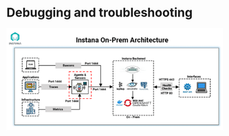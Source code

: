 # Debugging and troubleshooting
![Instana On-Prem Architecture](https://github.com/sanjitc/Cloud-Pak-for-Data/blob/main/images/Instana-On-Prem-Architecture.png)
